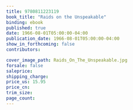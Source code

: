 ```yaml
---
title: 9780811223119
book_title: "Raids on the Unspeakable"
binding: ebook
published: true
date: 1966-08-01T05:00:00-04:00
publication_date: 1966-08-01T05:00:00-04:00
show_in_forthcoming: false
contributors:

cover_image_path: Raids_On_The_Unspeakable.jpg
forsale: false
saleprice:
shipping_charge:
price_us: 15.95
price_cn:
trim_size:
page_count:
---
```


